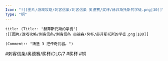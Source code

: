 ```yaml
---
Icon: "![[图片/游戏攻略/刺客信条/刺客信条 奥德赛/奖杯/赫菲斯托斯的学徒.png|30]]"
Type: "铜"
---
```

```ad-common-bronze-trophy
title: (Title:: "赫菲斯托斯的学徒")
![[图片/游戏攻略/刺客信条/刺客信条 奥德赛/奖杯/赫菲斯托斯的学徒.png|100]]

(Comment:: "铸造 3 把传奇武器。")
```

#刺客信条/奥德赛/奖杯/DLC/7 #奖杯 #铜
